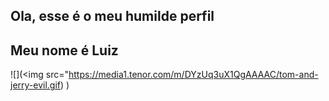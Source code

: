 Ola, esse é o meu humilde perfil 
- 
Meu nome é Luiz
-
![](<img src="https://media1.tenor.com/m/DYzUq3uX1QgAAAAC/tom-and-jerry-evil.gif)
)
